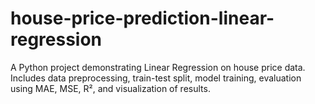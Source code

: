 # house-price-prediction-linear-regression
A Python project demonstrating Linear Regression on house price data. Includes data preprocessing, train-test split, model training, evaluation using MAE, MSE, R², and visualization of results.
